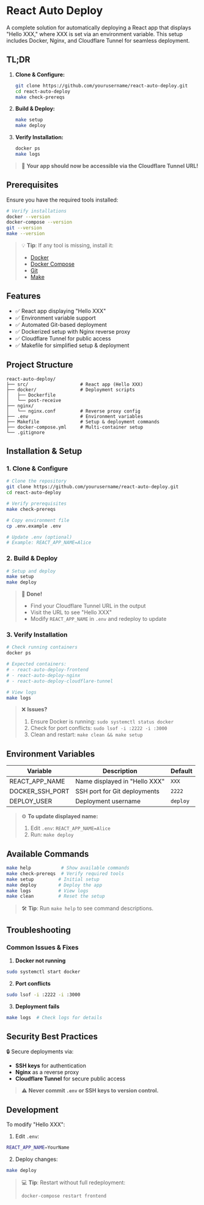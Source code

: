 # React Auto Deploy

A complete solution for automatically deploying a React app that displays "Hello XXX," where XXX is set via an environment variable. This setup includes Docker, Nginx, and Cloudflare Tunnel for seamless deployment.

## TL;DR

1. **Clone & Configure:**
   ```bash
   git clone https://github.com/yourusername/react-auto-deploy.git
   cd react-auto-deploy
   make check-prereqs
   ```

2. **Build & Deploy:**
   ```bash
   make setup
   make deploy
   ```

3. **Verify Installation:**
   ```bash
   docker ps
   make logs
   ```

> 🚀 **Your app should now be accessible via the Cloudflare Tunnel URL!**

## Prerequisites

Ensure you have the required tools installed:

```bash
# Verify installations
docker --version
docker-compose --version
git --version
make --version
```

> 💡 **Tip**: If any tool is missing, install it:
> - [Docker](https://docs.docker.com/get-docker/)
> - [Docker Compose](https://docs.docker.com/compose/install/)
> - [Git](https://git-scm.com/downloads)
> - [Make](https://www.gnu.org/software/make/)

## Features

- ✅ React app displaying "Hello XXX"
- ✅ Environment variable support
- ✅ Automated Git-based deployment
- ✅ Dockerized setup with Nginx reverse proxy
- ✅ Cloudflare Tunnel for public access
- ✅ Makefile for simplified setup & deployment

## Project Structure

```
react-auto-deploy/
├── src/                   # React app (Hello XXX)
├── docker/                # Deployment scripts
│   ├── Dockerfile
│   └── post-receive
├── nginx/
│   └── nginx.conf         # Reverse proxy config
├── .env                   # Environment variables
├── Makefile               # Setup & deployment commands
├── docker-compose.yml     # Multi-container setup
└── .gitignore
```

## Installation & Setup

### 1. Clone & Configure

```bash
# Clone the repository
git clone https://github.com/yourusername/react-auto-deploy.git
cd react-auto-deploy

# Verify prerequisites
make check-prereqs

# Copy environment file
cp .env.example .env

# Update .env (optional)
# Example: REACT_APP_NAME=Alice
```

### 2. Build & Deploy

```bash
# Setup and deploy
make setup
make deploy
```

> 🚀 **Done!**
> - Find your Cloudflare Tunnel URL in the output
> - Visit the URL to see "Hello XXX"
> - Modify `REACT_APP_NAME` in `.env` and redeploy to update

### 3. Verify Installation

```bash
# Check running containers
docker ps

# Expected containers:
# - react-auto-deploy-frontend
# - react-auto-deploy-nginx
# - react-auto-deploy-cloudflare-tunnel

# View logs
make logs
```

> ❌ **Issues?**
> 1. Ensure Docker is running: `sudo systemctl status docker`
> 2. Check for port conflicts: `sudo lsof -i :2222 -i :3000`
> 3. Clean and restart: `make clean && make setup`

## Environment Variables

| Variable        | Description                             | Default |
|----------------|-----------------------------------------|---------|
| REACT_APP_NAME | Name displayed in "Hello XXX"         | `XXX`   |
| DOCKER_SSH_PORT | SSH port for Git deployments         | `2222`  |
| DEPLOY_USER    | Deployment username                   | `deploy`|

> ⚙️ **To update displayed name:**
> 1. Edit `.env`: `REACT_APP_NAME=Alice`
> 2. Run: `make deploy`

## Available Commands

```bash
make help           # Show available commands
make check-prereqs  # Verify required tools
make setup         # Initial setup
make deploy        # Deploy the app
make logs          # View logs
make clean         # Reset the setup
```

> 🛠️ **Tip**: Run `make help` to see command descriptions.

## Troubleshooting

### Common Issues & Fixes

1. **Docker not running**
```bash
sudo systemctl start docker
```

2. **Port conflicts**
```bash
sudo lsof -i :2222 -i :3000
```

3. **Deployment fails**
```bash
make logs  # Check logs for details
```

## Security Best Practices

🔒 Secure deployments via:
- **SSH keys** for authentication
- **Nginx** as a reverse proxy
- **Cloudflare Tunnel** for secure public access

> ⚠️ **Never commit `.env` or SSH keys to version control.**

## Development

To modify "Hello XXX":

1. Edit `.env`:
```bash
REACT_APP_NAME=YourName
```

2. Deploy changes:
```bash
make deploy
```

> 💻 **Tip**: Restart without full redeployment:
> ```bash
> docker-compose restart frontend
> ```


